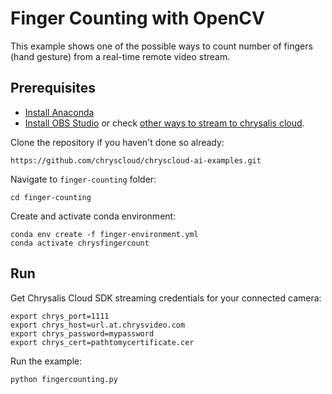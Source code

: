 # Finger Counting with OpenCV

This example shows one of the possible ways to count number of fingers (hand gesture) from a real-time remote video stream. 

## Prerequisites

- [Install Anaconda](https://docs.anaconda.com/anaconda/install/)
- [Install OBS Studio](https://obsproject.com/) or check [other ways to stream to chrysalis cloud](https://chryscloud.com/documentation/how-to-stream-from-web-cam-to-chrysalis/).


Clone the repository if you haven't done so already:
```
https://github.com/chryscloud/chryscloud-ai-examples.git
```

Navigate to `finger-counting` folder:
```
cd finger-counting
```

Create and activate conda environment:
```
conda env create -f finger-environment.yml
conda activate chrysfingercount
```

## Run

Get Chrysalis Cloud SDK streaming credentials for your connected camera:
```
export chrys_port=1111
export chrys_host=url.at.chrysvideo.com
export chrys_password=mypassword
export chrys_cert=pathtomycertificate.cer
```

Run the example:
```python
python fingercounting.py
```
